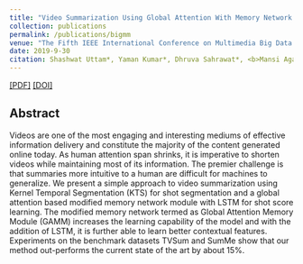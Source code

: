 ```yaml
---
title: "Video Summarization Using Global Attention With Memory Network and LSTM"
collection: publications
permalink: /publications/bigmm
venue: "The Fifth IEEE International Conference on Multimedia Big Data."
date: 2019-9-30
citation: Shashwat Uttam*, Yaman Kumar*, Dhruva Sahrawat*, <b>Mansi Agarwal</b>, Rajiv Ratn Shah, Debanjan Mahata. <i>The Fifth IEEE International Conference on Multimedia Big Data</i>. <b>BigMM 2019</b>.
---
```


[[PDF]](https://mansiagarwal11.github.io/files/Bigmm19.pdf) [[DOI]](https://ieeexplore.ieee.org/document/8919449)

## Abstract
Videos are one of the most engaging and interesting mediums of effective information delivery and constitute the majority of the content generated online today. As human attention span shrinks, it is imperative to shorten videos while maintaining most of its information. The premier challenge is that summaries more intuitive to a human are difficult for machines to generalize. We present a simple approach to video summarization using Kernel Temporal Segmentation (KTS) for shot segmentation and a global attention based modified memory network module with LSTM for shot score learning. The modified memory network termed as Global Attention Memory Module (GAMM) increases the learning capability of the model and with the addition of LSTM, it is further able to learn better contextual features. Experiments on the benchmark datasets TVSum and SumMe show that our method out-performs the current state of the art by about 15%.
